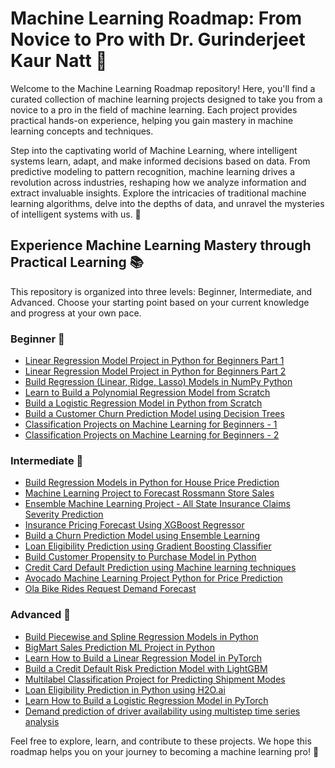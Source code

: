 # Machine Learning Roadmap: From Novice to Pro with Dr. Gurinderjeet Kaur Natt 🚀

Welcome to the Machine Learning Roadmap repository! Here, you'll find a curated collection of machine learning projects designed to take you from a novice to a pro in the field of machine learning. Each project provides practical hands-on experience, helping you gain mastery in machine learning concepts and techniques.

Step into the captivating world of Machine Learning, where intelligent systems learn, adapt, and make informed decisions based on data. From predictive modeling to pattern recognition, machine learning drives a revolution across industries, reshaping how we analyze information and extract invaluable insights. Explore the intricacies of traditional machine learning algorithms, delve into the depths of data, and unravel the mysteries of intelligent systems with us. 🤖

## Experience Machine Learning Mastery through Practical Learning 📚

This repository is organized into three levels: Beginner, Intermediate, and Advanced. Choose your starting point based on your current knowledge and progress at your own pace.

### Beginner 🌱

- [Linear Regression Model Project in Python for Beginners Part 1](/beginner/linear-regression-part1)
- [Linear Regression Model Project in Python for Beginners Part 2](/beginner/linear-regression-part2)
- [Build Regression (Linear, Ridge, Lasso) Models in NumPy Python](/beginner/regression-models-numpy)
- [Learn to Build a Polynomial Regression Model from Scratch](/beginner/polynomial-regression-scratch)
- [Build a Logistic Regression Model in Python from Scratch](/beginner/logistic-regression-scratch)
- [Build a Customer Churn Prediction Model using Decision Trees](/beginner/churn-prediction-decision-trees)
- [Classification Projects on Machine Learning for Beginners - 1](/beginner/classification-projects-1)
- [Classification Projects on Machine Learning for Beginners - 2](/beginner/classification-projects-2)

### Intermediate 🚧

- [Build Regression Models in Python for House Price Prediction](/intermediate/house-price-prediction)
- [Machine Learning Project to Forecast Rossmann Store Sales](/intermediate/rossmann-store-sales)
- [Ensemble Machine Learning Project - All State Insurance Claims Severity Prediction](/intermediate/all-state-insurance-claims)
- [Insurance Pricing Forecast Using XGBoost Regressor](/intermediate/insurance-pricing-xgboost)
- [Build a Churn Prediction Model using Ensemble Learning](/intermediate/churn-prediction-ensemble)
- [Loan Eligibility Prediction using Gradient Boosting Classifier](/intermediate/loan-eligibility-gradient-boosting)
- [Build Customer Propensity to Purchase Model in Python](/intermediate/customer-propensity-purchase)
- [Credit Card Default Prediction using Machine learning techniques](/intermediate/credit-card-default-prediction)
- [Avocado Machine Learning Project Python for Price Prediction](/intermediate/avocado-price-prediction)
- [Ola Bike Rides Request Demand Forecast](/intermediate/ola-bike-demand-forecast)

### Advanced 🚀

- [Build Piecewise and Spline Regression Models in Python](/advanced/piecewise-spline-regression)
- [BigMart Sales Prediction ML Project in Python](/advanced/bigmart-sales-prediction)
- [Learn How to Build a Linear Regression Model in PyTorch](/advanced/pytorch-linear-regression)
- [Build a Credit Default Risk Prediction Model with LightGBM](/advanced/lightgbm-credit-default)
- [Multilabel Classification Project for Predicting Shipment Modes](/advanced/multilabel-shipment-modes)
- [Loan Eligibility Prediction in Python using H2O.ai](/advanced/h2o-loan-eligibility)
- [Learn How to Build a Logistic Regression Model in PyTorch](/advanced/pytorch-logistic-regression)
- [Demand prediction of driver availability using multistep time series analysis](/advanced/driver-demand-prediction)

Feel free to explore, learn, and contribute to these projects. We hope this roadmap helps you on your journey to becoming a machine learning pro! 🌟
